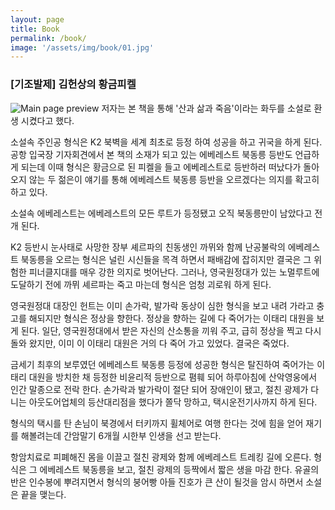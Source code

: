 ```yaml
---
layout: page
title: Book
permalink: /book/
image: '/assets/img/book/01.jpg'
---
```


### [기조발제] 김헌상의 황금피켈
![Main page preview](https://mtngirl.kr/assets/img/book/01.jpg)
저자는 본 책을 통해 '산과 삶과 죽음'이라는 화두를 소설로 환생 시켰다고 했다.

소설속 주인공 형식은 K2 북벽을 세계 최초로 등정 하여 성공을 하고 귀국을 하게 된다. 공항 입국장 기자회견에서 본 책의 소재가 되고 있는 에베레스트 북동릉 등반도 언급하게 되는데 이때 형식은 황금으로 된 피켈을 들고 에베레스트로 등반하러 떠났다가 돌아오지 않는 두 젊은이 얘기를 통해 에베레스트 북동릉 등반을 오르겠다는 의지를 확고히 하고 있다.

소설속 에베레스트는 에베레스트의 모든 루트가 등정됐고 오직 북동릉만이 남았다고 전개 된다.

K2 등반시 눈사태로 사망한 장부 셰르파의 친동생인 까뮈와 함께 난공불락의 에베레스트 북동릉을 오르는 형식은 널린 시신들을 목격 하면서 패배감에 잡히지만 결국은 그 위험한 피너클지대를 매우 강한 의지로 벗어난다. 그러나, 영국원정대가 있는 노멀루트에 도달하기 전에 까뮈 셰르파는 죽고 마는데 형식은 엄청 괴로워 하게 된다.

영국원정대 대장인 헌트는 이미 손가락, 발가락 동상이 심한 형식을 보고 내려 가라고 충고를 해되지만 형식은 정상을 향한다. 정상을 향하는 길에 다 죽어가는 이태리 대원을 보게 된다. 일단, 영국원정대에서 받은 자신의 산소통을 끼워 주고, 급히 정상을 찍고 다시 돌와 왔지만, 이미 이 이태리 대원은 거의 다 죽어 가고 있었다. 결국은 죽었다.

금세기 최후의 보루였던 에베레스트 북동릉 등정에 성공한 형식은 탈진하여 죽어가는 이태리 대원을 방치한 채 등정한 비윤리적 등반으로 폄훼 되어 하루아침에 산악영웅에서 인간 말종으로 전락 한다.
손가락과 발가락이 절단 되어 장애인이 됐고, 절친 광제가 다니는 아웃도어업체의 등산대리점을 했다가 쫄닥 망하고, 택시운전기사까지 하게 된다.

형식의 택시를 탄 손님이 북경에서 터키까지 휠체어로 여행 한다는 것에 힘을 얻어 재기를 해볼려는데 간암말기 6개월 시한부 인생을 선고 받는다.

항암치료로 피폐해진 몸을 이끌고 절친 광제와 함께 에베레스트 트레킹 길에 오른다. 형식은 그 에베레스트 북동릉을 보고, 절친 광제의 등짝에서 짧은 생을 마감 한다. 유골의 반은 인수봉에 뿌려지면서 형식의 붕어빵 아들 진호가 큰 산이 될것을 암시 하면서 소설은 끝을 맺는다.